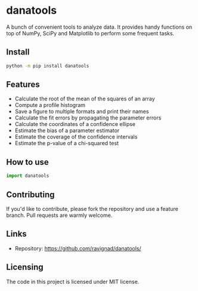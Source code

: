 # danatools

A bunch of convenient tools to analyze data. It provides handy functions on top of NumPy, SciPy and Matplotlib to perform some frequent tasks. 

## Install

```sh
python -m pip install danatools
```

## Features
  * Calculate the root of the mean of the squares of an array
  * Compute a profile histogram
  * Save a figure to multiple formats and print their names
  * Calculate the fit errors by propagating the parameter errors
  * Calculate the coordinates of a confidence ellipse
  * Estimate the bias of a parameter estimator
  * Estimate the coverage of the confidence intervals
  * Estimate the p-value of a chi-squared test

## How to use

```py
import danatools
```

## Contributing
If you'd like to contribute, please fork the repository and use a feature
branch. Pull requests are warmly welcome.

## Links
- Repository: https://github.com/ravignad/danatools/

## Licensing
The code in this project is licensed under MIT license.

